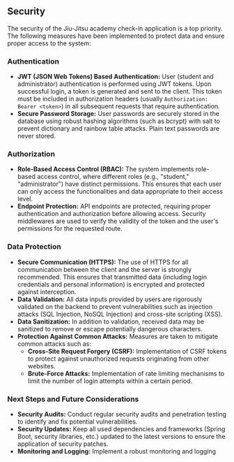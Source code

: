 ## Security

The security of the Jiu-Jitsu academy check-in application is a top priority. The following measures have been implemented to protect data and ensure proper access to the system:

### Authentication

* **JWT (JSON Web Tokens) Based Authentication:** User (student and administrator) authentication is performed using JWT tokens. Upon successful login, a token is generated and sent to the client. This token must be included in authorization headers (usually `Authorization: Bearer <token>`) in all subsequent requests that require authentication.
* **Secure Password Storage:** User passwords are securely stored in the database using robust hashing algorithms (such as bcrypt) with salt to prevent dictionary and rainbow table attacks. Plain text passwords are never stored.

### Authorization

* **Role-Based Access Control (RBAC):** The system implements role-based access control, where different roles (e.g., "student," "administrator") have distinct permissions. This ensures that each user can only access the functionalities and data appropriate to their access level.
* **Endpoint Protection:** API endpoints are protected, requiring proper authentication and authorization before allowing access. Security middlewares are used to verify the validity of the token and the user's permissions for the requested route.

### Data Protection

* **Secure Communication (HTTPS):** The use of HTTPS for all communication between the client and the server is strongly recommended. This ensures that transmitted data (including login credentials and personal information) is encrypted and protected against interception.
* **Data Validation:** All data inputs provided by users are rigorously validated on the backend to prevent vulnerabilities such as injection attacks (SQL Injection, NoSQL Injection) and cross-site scripting (XSS).
* **Data Sanitization:** In addition to validation, received data may be sanitized to remove or escape potentially dangerous characters.
* **Protection Against Common Attacks:** Measures are taken to mitigate common attacks such as:
    * **Cross-Site Request Forgery (CSRF):** Implementation of CSRF tokens to protect against unauthorized requests originating from other websites.
    * **Brute-Force Attacks:** Implementation of rate limiting mechanisms to limit the number of login attempts within a certain period.

### Next Steps and Future Considerations

* **Security Audits:** Conduct regular security audits and penetration testing to identify and fix potential vulnerabilities.
* **Security Updates:** Keep all used dependencies and frameworks (Spring Boot, security libraries, etc.) updated to the latest versions to ensure the application of security patches.
* **Monitoring and Logging:** Implement a robust monitoring and logging